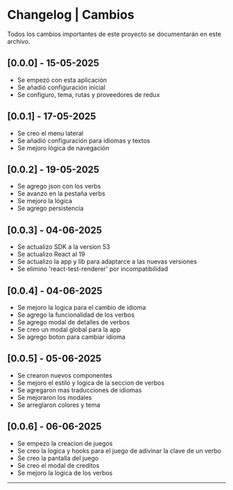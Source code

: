 # Changelog | Cambios

Todos los cambios importantes de este proyecto se documentarán en este archivo.

## [0.0.0] - 15-05-2025

- Se empezó con esta aplicación
- Se añadió configuración inicial
- Se configuro, tema, rutas y proveedores de redux

## [0.0.1] - 17-05-2025

- Se creo el menu lateral
- Se añadió configuración para idiomas y textos
- Se mejoro lógica de navegación

## [0.0.2] - 19-05-2025

- Se agrego json con los verbs
- Se avanzo en la pestaña verbs
- Se mejoro la lógica
- Se agrego persistencia

## [0.0.3] - 04-06-2025

- Se actualizo SDK a la version 53
- Se actualizo React al 19
- Se actualizo la app y lib para adaptarce a las nuevas versiones
- Se elimino 'react-test-renderer' por incompatibilidad

## [0.0.4] - 04-06-2025

- Se mejoro la logica para el cambio de idioma
- Se agrego la funcionalidad de los verbos
- Se agrego modal de detalles de verbos
- Se creo un modal global para la app
- Se agrego boton para cambiar idioma

## [0.0.5] - 05-06-2025

- Se crearon nuevos componentes
- Se mejoro el estilo y logica de la seccion de verbos
- Se agregaron mas traducciones de idiomas
- Se mejoraron los modales
- Se arreglaron colores y tema

## [0.0.6] - 06-06-2025

- Se empezo la creacion de juegos
- Se creo la logica y hooks para el juego de adivinar la clave de un verbo
- Se creo la pantalla del juego
- Se creo el modal de creditos
- Se mejoro la logica de los verbos

---
